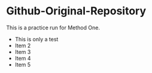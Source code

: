 # Github-Original-Repository

This is a practice run for Method One.

* This is only a test
* Item 2
* Item 3
* Item 4
* Item 5